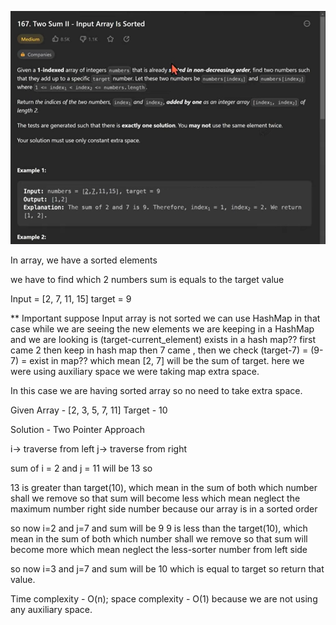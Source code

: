 ![img.png](img.png)

In array, we have a sorted elements

we have to find which 2 numbers sum is equals to the target value

Input = [2, 7, 11, 15]
target = 9


** Important
suppose Input array is not sorted we can use HashMap in that case
while we are seeing the new elements we are keeping in a HashMap and we are looking is (target-current_element) exists
in a hash map??  first came 2 then keep in hash map then 7 came , then we check (target-7) = (9-7) = exist in map??
which mean [2, 7] will be the sum of target.
here we were using auxiliary space  we were taking map extra space. 

In this case we are having sorted array so no need to take extra space.

Given 
    Array - [2, 3, 5, 7, 11]
    Target - 10

Solution - Two Pointer Approach

i-> traverse from left
j-> traverse from right

sum of i = 2 and j = 11 will be 13 so 

13 is greater than target(10), which mean in the sum of both which number shall we remove so that sum will become less 
which mean neglect the maximum number right side number because our array is in a sorted order 

so now i=2 and j=7 and sum will be 9 
9 is less than the target(10), which mean in the sum of both which number shall we remove so that sum will become more
which mean neglect the less-sorter number from left side 

so now i=3 and j=7 and sum will be 10 which is equal to target so return that value.

Time complexity - O(n);
space complexity - O(1) because we are not using any auxiliary space.


